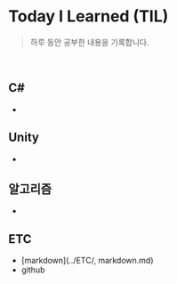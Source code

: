 # Today I Learned (TIL)
> 하루 동안 공부한 내용을 기록합니다.  
<br/>  

## C#  
- 
## Unity
-
## 알고리즘
-
## ETC
- [markdown](../ETC/, markdown.md)
- github

